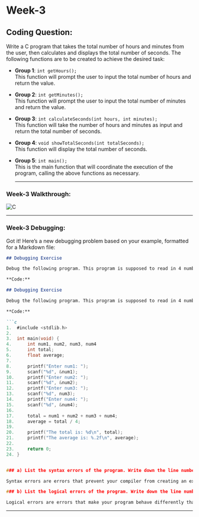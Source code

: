 # Week-3 

## Coding Question:

Write a C program that takes the total number of hours and minutes from the user, then calculates and displays the total number of seconds. The following functions are to be created to achieve the desired task:

- **Group 1**: `int getHours();`  
  This function will prompt the user to input the total number of hours and return the value.

- **Group 2**: `int getMinutes();`  
  This function will prompt the user to input the total number of minutes and return the value.

- **Group 3**: `int calculateSeconds(int hours, int minutes);`  
  This function will take the number of hours and minutes as input and return the total number of seconds.

- **Group 4**: `void showTotalSeconds(int totalSeconds);`  
  This function will display the total number of seconds.

- **Group 5**: `int main();`  
  This is the main function that will coordinate the execution of the program, calling the above functions as necessary.

  <hr>

### Week-3 Walkthrough:

![C](https://github.com/user-attachments/assets/1d810d5d-33d1-4b29-b983-1f075b3f0dbe)

  <hr>
  
### Week-3 Debugging:

Got it! Here’s a new debugging problem based on your example, formatted for a Markdown file:

```markdown
## Debugging Exercise

Debug the following program. This program is supposed to read in 4 numbers, then calculate the sum and average of the numbers, and print these out. However, it does not currently work. The program has various errors (bugs):

**Code:**

## Debugging Exercise

Debug the following program. This program is supposed to read in 4 numbers, then calculate the sum and average of the numbers, and print these out. However, it does not currently work. The program has various errors (bugs):

**Code:**

```c
1.  #include <stdlib.h>
2.  
3.  int main(void) {
4.      int num1, num2, num3, num4
5.      int total;
6.      float average;
7.  
8.      printf("Enter num1: ");
9.      scanf("%d", &num1);
10.     printf("Enter num2: ");
11.     scanf("%d", &num2);
12.     printf("Enter num3: ");
13.     scanf("%d", num3);
14.     printf("Enter num4: ");
15.     scanf("%d", &num4);
16.  
17.     total = num1 + num2 + num3 + num4;
18.     average = total / 4;
19.  
20.     printf("The total is: %d\n", total);
21.     printf("The average is: %.2f\n", average);
22.  
23.     return 0;
24. }


### a) List the syntax errors of the program. Write down the line number and what is wrong on that line.

Syntax errors are errors that prevent your compiler from creating an executable. For example, a missing semicolon is a syntax error.

### b) List the logical errors of the program. Write down the line number and what is wrong on that line.

Logical errors are errors that make your program behave differently than expected. They don't prevent you from getting an executable; the executable just doesn't do the job properly.
```

<hr>
